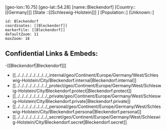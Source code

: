 ﻿---
location: [54.28,10.75]
mapzoom: [7,12] 
mapmarker: city 
type: City
tags:
- geo/City


SpocWebEntityId: 29228
isDeleted: false
confidential: public

---
[geo-lon::10.75]
[geo-lat::54.28]
[name::Bleckendorf]
[Country::[[Germany]]]
[State ::[[Schleswig-Holstein]]] ]
[Population::]
[Unknown::]


```leaflet
id: Bleckendorf
coordinates: [[Bleckendorf]]
markerFile: [[Bleckendorf]]
defaultZoom: 11 
maxZoom: 18
```


## Confidential Links & Embeds: 
-[[Bleckendorf|Bleckendorf]]] 
- [[../../../../../../../../_internal/geo/Continent/Europe/Germany/West/Schleswig-Holstein/City/Bleckendorf.internal|Bleckendorf.internal]] 
- [[../../../../../../../../_protect/geo/Continent/Europe/Germany/West/Schleswig-Holstein/City/Bleckendorf.protect|Bleckendorf.protect]] 
- [[../../../../../../../../_private/geo/Continent/Europe/Germany/West/Schleswig-Holstein/City/Bleckendorf.private|Bleckendorf.private]] 
- [[../../../../../../../../_personal/geo/Continent/Europe/Germany/West/Schleswig-Holstein/City/Bleckendorf.personal|Bleckendorf.personal]] 
- [[../../../../../../../../_secret/geo/Continent/Europe/Germany/West/Schleswig-Holstein/City/Bleckendorf.secret|Bleckendorf.secret]] 
